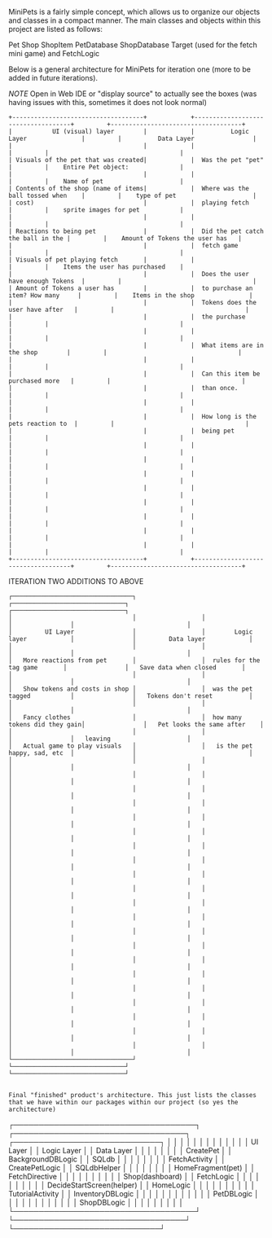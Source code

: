MiniPets is a fairly simple concept, which allows us to organize our objects and classes in a compact
manner. The main classes and objects within this project are listed as follows:

Pet 
Shop
ShopItem
PetDatabase
ShopDatabase
Target (used for the fetch mini game) and FetchLogic

Below is a general architecture for MiniPets for iteration one (more to be added in future iterations).

*NOTE* Open in Web IDE or "display source" to actually see the boxes (was having issues with this, sometimes it does not look normal)


```
+------------------------------------+            +------------------------------------+         +------------------------------------+
|           UI (visual) layer        |            |          Logic Layer               |         |          Data Layer                |
|                                    |            |                                    |         |                                    |
| Visuals of the pet that was created|            |  Was the pet "pet"                 |         |    Entire Pet object:              |
|                                    |            |                                    |         |    Name of pet                     |
| Contents of the shop (name of items|            |  Where was the ball tossed when    |         |    type of pet                     |
| cost)                              |            |  playing fetch                     |         |    sprite images for pet           |
|                                    |            |                                    |         |                                    |
| Reactions to being pet             |            |  Did the pet catch the ball in the |         |    Amount of Tokens the user has   |
|                                    |            |  fetch game                        |         |                                    |
| Visuals of pet playing fetch       |            |                                    |         |    Items the user has purchased    |
|                                    |            |  Does the user have enough Tokens  |         |                                    |
| Amount of Tokens a user has        |            |  to purchase an item? How many     |         |    Items in the shop               |
|                                    |            |  Tokens does the user have after   |         |                                    |
|                                    |            |  the purchase                      |         |                                    |
|                                    |            |                                    |         |                                    |
|                                    |            |  What items are in the shop        |         |                                    |
|                                    |            |                                    |         |                                    |
|                                    |            |  Can this item be purchased more   |         |                                    |
|                                    |            |  than once.                        |         |                                    |
|                                    |            |                                    |         |                                    |
|                                    |            |  How long is the pets reaction to  |         |                                    |
|                                    |            |  being pet                         |         |                                    |
|                                    |            |                                    |         |                                    |
|                                    |            |                                    |         |                                    |
|                                    |            |                                    |         |                                    |
|                                    |            |                                    |         |                                    |
|                                    |            |                                    |         |                                    |
|                                    |            |                                    |         |                                    |
|                                    |            |                                    |         |                                    |
|                                    |            |                                    |         |                                    |
+------------------------------------+            +------------------------------------+         +------------------------------------+

```


ITERATION TWO ADDITIONS TO ABOVE

```
┌─────────────────────────────────┐                  ┌───────────────────────────────┐                ┌───────────────────────────────┐
│                                 │                  │                               │                │                               │
│         UI Layer                │                  │        Logic layer            │                │         Data layer            │
│                                 │                  │                               │                │                               │
│   More reactions from pet       │                  │  rules for the tag game       │                │   Save data when closed       │
│                                 │                  │                               │                │                               │
│   Show tokens and costs in shop │                  │  was the pet tagged           │                │   Tokens don't reset          │
│                                 │                  │                               │                │                               │
│   Fancy clothes                 │                  │  how many tokens did they gain│                │   Pet looks the same after    │
│                                 │                  │                               │                │   leaving                     │
│   Actual game to play visuals   │                  │   is the pet happy, sad, etc  │                │                               │
│                                 │                  │                               │                │                               │
│                                 │                  │                               │                │                               │
│                                 │                  │                               │                │                               │
│                                 │                  │                               │                │                               │
│                                 │                  │                               │                │                               │
│                                 │                  │                               │                │                               │
│                                 │                  │                               │                │                               │
│                                 │                  │                               │                │                               │
│                                 │                  │                               │                │                               │
│                                 │                  │                               │                │                               │
│                                 │                  │                               │                │                               │
│                                 │                  │                               │                │                               │
│                                 │                  │                               │                │                               │
│                                 │                  │                               │                │                               │
│                                 │                  │                               │                │                               │
│                                 │                  │                               │                │                               │
│                                 │                  │                               │                │                               │
│                                 │                  │                               │                │                               │
│                                 │                  │                               │                │                               │
│                                 │                  │                               │                │                               │
│                                 │                  │                               │                │                               │
└─────────────────────────────────┘                  └───────────────────────────────┘                └───────────────────────────────┘


Final "finished" product's architecture. This just lists the classes that we have within our packages within our project (so yes the architecture)

```

┌────────────────────────────────────┐ ┌──────────────────────────────────┐   ┌─────────────────────────────┐
│                                    │ │                                  │   │                             │
│                                    │ │                                  │   │                             │
│          UI Layer                  │ │        Logic Layer               │   │       Data Layer            │
│                                    │ │                                  │   │                             │
│        CreatePet                   │ │     BackgroundDBLogic            │   │     SQLdb                   │
│                                    │ │                                  │   │                             │
│        FetchActivity               │ │     CreatePetLogic               │   │     SQLdbHelper             │
│                                    │ │                                  │   │                             │
│        HomeFragment(pet)           │ │     FetchDirective               │   │                             │
│                                    │ │                                  │   │                             │
│        Shop(dashboard)             │ │     FetchLogic                   │   │                             │
│                                    │ │                                  │   │                             │
│        DecideStartScreen(helper)   │ │     HomeLogic                    │   │                             │
│                                    │ │                                  │   │                             │
│        TutorialActivity            │ │     InventoryDBLogic             │   │                             │
│                                    │ │                                  │   │                             │
│                                    │ │     PetDBLogic                   │   │                             │
│                                    │ │                                  │   │                             │
│                                    │ │     ShopDBLogic                  │   │                             │
│                                    │ │                                  │   │                             │
└────────────────────────────────────┘ └──────────────────────────────────┘   └─────────────────────────────┘


